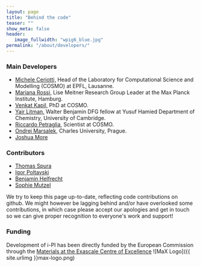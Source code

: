 ```yaml
---
layout: page
title: "Behind the code"
teaser: ""
show_meta: false
header:
   image_fullwidth: "wpig6_blue.jpg"
permalink: "/about/developers/"
---
```


### Main Developers
 - [Michele Ceriotti,](https://people.epfl.ch/michele.ceriotti?lang=en)
   Head of the Laboratory for Computational Science and Modelling (COSMO)
   at EPFL, Lausanne. 
 - [Mariana Rossi,](http://th.fhi-berlin.mpg.de/groups/sabia/)
   Lise Meitner Research Group Leader at the Max Planck Institute, Hamburg.
 - [Venkat Kapil,](https://people.epfl.ch/venkat.kapil?lang=en) PhD at
   COSMO.
 - [Yair Litman,](https://litman90.github.io/website/)
   Walter Benjamin DFG fellow at Yusuf Hamied Department of Chemistry, University of Cambridge.
 - [Riccardo Petraglia,](https://people.epfl.ch/riccardo.petraglia?lang=en) Scientist
   at COSMO.
 - [Ondrej Marsalek,](https://github.com/OndrejMarsalek) Charles University, Prague.
 - [Joshua More]()

### Contributors
 - [Thomas Spura](https://github.com/tomspur)
 - [Igor Poltavski](https://github.com/ipoltavskyi)
 - [Benjamin Helfrecht]()
 - [Sophie Mutzel]()

We try to keep this page up-to-date, reflecting code contributions
on github. We might however be lagging behind and/or have overlooked
some contributions, in which case please accept our apologies and get
in touch so we can give proper recognition to everyone's work and 
support!

### Funding

Development of i-PI has been directly funded by 
the European Commission through the [Materials at the 
Exascale Centre of Excellence](http://www.max-centre.eu/)
![MaX Logo]({{ site.urlimg }}max-logo.png)
